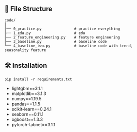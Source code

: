 ## 📁 File Structure

```text
code/
│
├── 0_practice.py               # practice everything
├── 1_eda.py                    # eda
├── 2_feature_engineering.py    # feature engineering
├── 3_baseline.py               # baseline code
└── 4_baseline_two.py           # baseline code with trend, seasonality feature
```

## 🛠 Installation

```shell
pip install -r requirements.txt
```

- lightgbm==3.1.1
- matplotlib==3.1.3
- numpy==1.19.5
- pandas==1.1.5
- scikit-learn==0.24.1
- seaborn==0.11.1
- xgboost==1.3.3
- pytorch-tabnet==3.1.1
